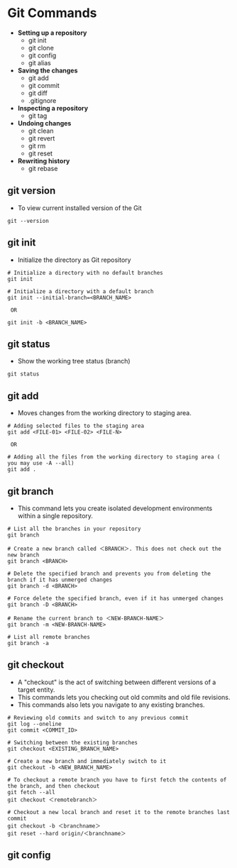 # Git Commands

- **Setting up a repository**
  - git init
  - git clone
  - git config
  - git alias
- **Saving the changes**
  - git add
  - git commit
  - git diff
  - .gitignore
- **Inspecting a repository**
  - git tag
- **Undoing changes**
  - git clean
  - git revert
  - git rm
  - git reset
- **Rewriting history**
  - git rebase

## git version

- To view current installed version of the Git

```
git --version

```

## git init

- Initialize the directory as Git repository

```
# Initialize a directory with no default branches
git init

# Initialize a directory with a default branch
git init --initial-branch=<BRANCH_NAME>

 OR

git init -b <BRANCH_NAME>

```

## git status

- Show the working tree status (branch)

```
git status

```

## git add

- Moves changes from the working directory to staging area.

```
# Adding selected files to the staging area
git add <FILE-01> <FILE-02> <FILE-N>

 OR

# Adding all the files from the working directory to staging area ( you may use -A --all)
git add .

```

## git branch

- This command lets you create isolated development environments within a single repository.

```
# List all the branches in your repository
git branch

# Create a new branch called ＜BRANCH＞. This does not check out the new branch
git branch <BRANCH>

# Delete the specified branch and prevents you from deleting the branch if it has unmerged changes
git branch -d <BRANCH>

# Force delete the specified branch, even if it has unmerged changes
git branch -D <BRANCH>

# Rename the current branch to ＜NEW-BRANCH-NAME＞
git branch -m <NEW-BRANCH-NAME>

# List all remote branches
git branch -a

```

## git checkout

- A "checkout" is the act of switching between different versions of a target entity.
- This commands lets you checking out old commits and old file revisions.
- This commands also lets you navigate to any existing branches.

```
# Reviewing old commits and switch to any previous commit
git log --oneline
git commit <COMMIT_ID>

# Switching between the existing branches
git checkout <EXISTING_BRANCH_NAME>

# Create a new branch and immediately switch to it
git checkout -b <NEW_BRANCH_NAME>

# To checkout a remote branch you have to first fetch the contents of the branch, and then checkout
git fetch --all
git checkout ＜remotebranch＞

# Checkout a new local branch and reset it to the remote branches last commit
git checkout -b ＜branchname＞
git reset --hard origin/＜branchname＞

```

## git config
